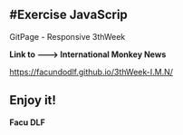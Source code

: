 #Exercise JavaScrip
---

GitPage - Responsive 3thWeek

**Link to ---> International Monkey News**

https://facundodlf.github.io/3thWeek-I.M.N/

Enjoy it!
---
**Facu DLF**

 
 